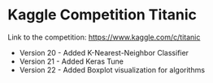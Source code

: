 # Kaggle Competition Titanic

Link to the competition: https://www.kaggle.com/c/titanic

* Version 20 - Added K-Nearest-Neighbor Classifier
* Version 21 - Added Keras Tune
* Version 22 - Added Boxplot visualization for algorithms
